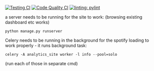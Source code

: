 [![Testing CI](https://github.com/AlenkaJ/SpotifyDjangoApp/actions/workflows/tests.yml/badge.svg)](https://github.com/AlenkaJ/SpotifyDjangoApp/actions/workflows/tests.yml)
[![Code Quality CI](https://github.com/AlenkaJ/SpotifyDjangoApp/actions/workflows/code_quality.yml/badge.svg)](https://github.com/AlenkaJ/SpotifyDjangoApp/actions/workflows/code_quality.yml)
[![linting: pylint](https://img.shields.io/badge/linting-pylint-yellowgreen)](https://github.com/pylint-dev/pylint)

a server needs to be running for the site to work:
(browsing existing dashboard etc works)
```
python manage.py runserver
```

Celery needs to be running in the background for the spotify loading to work properly - it runs background task:
```
celery -A analytics_site worker -l info --pool=solo
```

(run each of those in separate cmd)
